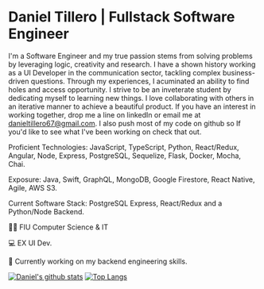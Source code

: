 # Daniel Tillero | Fullstack Software Engineer


I'm a Software Engineer and my true passion stems from solving problems by leveraging logic, creativity and research. I have a shown history working as a UI Developer in the communication sector, tackling complex business-driven questions. Through my experiences, I acuminated an ability to find holes and access opportunity. I strive to be an inveterate student by dedicating myself to learning new things. I love collaborating with others in an iterative manner to achieve a beautiful product. If you have an interest in working together, drop me a line on linkedIn or email me at danieltillero67@gmail.com. I also push most of my code on github so If you'd like to see what I've been working on check that out.

Proficient Technologies: JavaScript, TypeScript, Python, React/Redux, Angular, Node, Express, PostgreSQL, Sequelize, Flask, Docker, Mocha, Chai.

Exposure: Java, Swift, GraphQL, MongoDB, Google Firestore, React Native, Agile, AWS S3.

Current Software Stack: PostgreSQL Express, React/Redux and a Python/Node Backend.

👨‍🎓 FIU Computer Science & IT

💻 EX UI Dev.

📜 Currently working on my backend engineering skills.

[![Daniel's github stats](https://github-readme-stats.vercel.app/api?username=gardensgreen)](https://github.com/anuraghazra/github-readme-stats)
[![Top Langs](https://github-readme-stats.vercel.app/api/top-langs/?username=gardensgreen&layout=compact)](https://github.com/anuraghazra/github-readme-stats)
